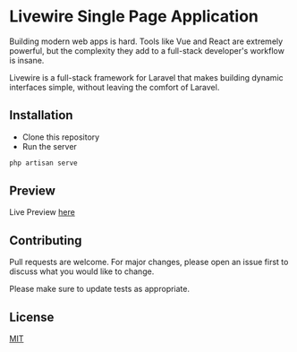 # Livewire Single Page Application
Building modern web apps is hard. Tools like Vue and React are extremely powerful, but the complexity they add to a full-stack developer's workflow is insane.

Livewire is a full-stack framework for Laravel that makes building dynamic interfaces simple, without leaving the comfort of Laravel.

## Installation

- Clone this repository
- Run the server

```bash
php artisan serve
```

## Preview
Live Preview
[here](http://vast-wildwood-28906.herokuapp.com/dashboard)

## Contributing
Pull requests are welcome. For major changes, please open an issue first to discuss what you would like to change.

Please make sure to update tests as appropriate.

## License
[MIT](https://choosealicense.com/licenses/mit/)
